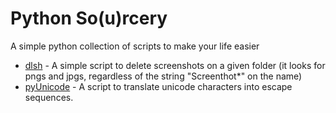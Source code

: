 # Python So(u)rcery  

A simple python collection of scripts to make your life easier  

* [dlsh](https://github.com/xavrb/pythonSo-u-rcery/tree/master/dlsh)  - A simple script to delete screenshots on a given folder (it looks for pngs and jpgs, regardless of the string "Screenthot*" on the name)  
* [pyUnicode](https://github.com/xavrb/pythonSo-u-rcery/tree/master/pyunicode)  - A script to translate unicode characters into escape sequences.  
